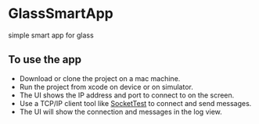 # GlassSmartApp
simple smart app for glass
## To use the app
* Download or clone the project on a mac machine.
* Run the project from xcode on device or on simulator.
* The UI shows the IP address and port to connect to on the screen.
* Use a TCP/IP client tool like [SocketTest](http://sourceforge.net/projects/sockettest/) to connect and send messages.
* The UI will show the connection and messages in the log view. 

